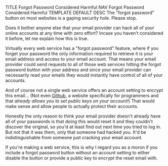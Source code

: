 TITLE Forgot Password Considered Harmful
NAV Forgot Password Considered Harmful
TEMPLATE DEFAULT
DESC The "forgot password" button on most websites is a gaping security hole. Please stop.

Does it bother anyone else that your email provider can hack all of your online accounts at any time with zero effort? Incase you haven't considered it before, let me explain how this is true.

Virtually every web service has a "forgot password" feature, where if you forget your password the only information required to retrieve it is your email address and access to your email account. That means your email provider could send requests to all of those web services hitting the forgot password button with your address and since your email provider can necessarily read your emails they would instantly have control of all of your accounts.

And of course not a single web service offers an account setting to encrypt this email... (Not even [Github](https://github.com), a website specifically for programmers and that *already allows you to set public keys on your account!*) That would make sense and allow people to actually protect their accounts.

Honestly the only reason to think your email provider doesn't already have all of your passwords is that doing this would reset it and they couldn't discover the original, so you'd at least find out next time you tried to log in. But not that it was them, only that someone had hacked you. It'd be indistinguishable from someone just cracking your email account.

If you're making a web service, this is why I regard you as a moron if you include a forgot password button without an account setting to either disable the button or provide a public key to encrypt the reset email with.
